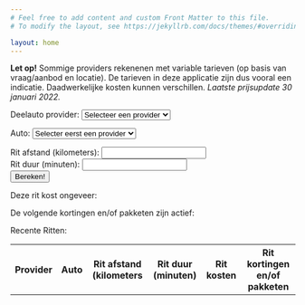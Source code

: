 ```yaml
---
# Feel free to add content and custom Front Matter to this file.
# To modify the layout, see https://jekyllrb.com/docs/themes/#overriding-theme-defaults

layout: home
---
```


<link rel="shortcut icon" type="image/x-icon" href="{{ "/assets/favicon.ico" | relative_url }}">

<script type = "text/javascript"
         src = "https://ajax.googleapis.com/ajax/libs/jquery/3.6.0/jquery.min.js"></script>

 <script src="{{ "/assets/js/deelauto.js" | relative_url }}"></script>

**Let op!** Sommige providers rekenenen met variable tarieven (op basis van vraag/aanbod en locatie). De tarieven in deze applicatie zijn dus vooral een indicatie. Daadwerkelijke kosten kunnen verschillen. *Laatste prijsupdate 30 januari 2022.*

<label for="vendors">Deelauto provider:</label>
<select name="vendors" id="vendors">
    <option value="none">Selecteer een provider</option>
</select>

<label for="cars">Auto:</label>
<select name="cars" id="cars">
    <option value="none">Selecter eerst een provider</option>
</select>

<!--
<div id="feeoverride" class="hidden">
    <em>De geselecteerde deelauto provider gebruikt vaak variable tarieven. Gebruik het menu hieronder om eventueel zelf de tarieven in te stellen</em>
    <br>    
    <label for="feetime">Kosten per minuut</label><input type="number" id="feetime" name="feetime">
    <label for="feedistance">Kosten per kilometer</label><input type="number" id="feetime" name="feetime">
</div>
-->

<form id="journey_form">
    <label for="journey_km">Rit afstand (kilometers): </label>
    <input type="number" id="journey_kilometers" name="journey_kilometers" min="1" required >
    <br>
    <label for="journey_min">Rit duur (minuten): </label>
    <input type="number" id="journey_minutes" name="journey_minutes" min="1" required >
    <br>
  <button type="submit">Bereken!</button>
</form>

Deze rit kost ongeveer: <em><span id="journey_price"></span></em>

De volgende kortingen en/of pakketen zijn actief:
<em><span id="journey_discounts"></span></em>

Recente Ritten:
<table id="recent_results">
    <tr>
        <th>Provider</th>
        <th>Auto</th>
        <th>Rit afstand (kilometers</th>
        <th>Rit duur (minuten)</th>
        <th>Rit kosten</th>
        <th>Rit kortingen en/of pakketen</th>
    </tr>
</table>